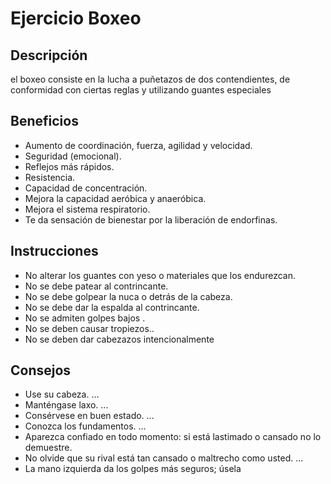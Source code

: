 # Ejercicio Boxeo

## Descripción

el boxeo consiste en la lucha a puñetazos de dos contendientes, de conformidad con ciertas reglas y utilizando guantes especiales

## Beneficios

- Aumento de coordinación, fuerza, agilidad y velocidad.
- Seguridad (emocional).
- Reflejos más rápidos.
- Resistencia.
- Capacidad de concentración.
- Mejora la capacidad aeróbica y anaeróbica.
- Mejora el sistema respiratorio.
- Te da sensación de bienestar por la liberación de endorfinas.

## Instrucciones

- No alterar los guantes con yeso o materiales que los endurezcan.
- No se debe patear al contrincante.
- No se debe golpear la nuca o detrás de la cabeza.
- No se debe dar la espalda al contrincante.
- No se admiten golpes bajos .
- No se deben causar tropiezos..
- No se deben dar cabezazos intencionalmente

## Consejos

- Use su cabeza. ...
- Manténgase laxo. ...
- Consérvese en buen estado. ...
- Conozca los fundamentos. ...
- Aparezca confiado en todo momento: si está lastimado o cansado no lo demuestre.
- No olvide que su rival está tan cansado o maltrecho como usted. ...
- La mano izquierda da los golpes más seguros; úsela
